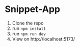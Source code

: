 # Snippet-App

1. Clone the repo
2. run `npm install`
3. run `npm run dev`
4. View on http://localhost:5173/
